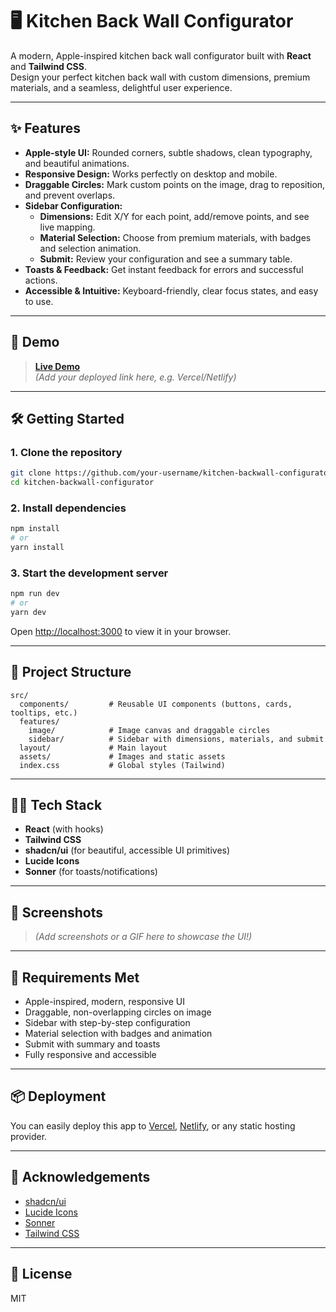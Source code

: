 # 🖥️ Kitchen Back Wall Configurator

A modern, Apple-inspired kitchen back wall configurator built with **React** and **Tailwind CSS**.  
Design your perfect kitchen back wall with custom dimensions, premium materials, and a seamless, delightful user experience.

---

## ✨ Features

- **Apple-style UI:** Rounded corners, subtle shadows, clean typography, and beautiful animations.
- **Responsive Design:** Works perfectly on desktop and mobile.
- **Draggable Circles:** Mark custom points on the image, drag to reposition, and prevent overlaps.
- **Sidebar Configuration:**  
  - **Dimensions:** Edit X/Y for each point, add/remove points, and see live mapping.
  - **Material Selection:** Choose from premium materials, with badges and selection animation.
  - **Submit:** Review your configuration and see a summary table.
- **Toasts & Feedback:** Get instant feedback for errors and successful actions.
- **Accessible & Intuitive:** Keyboard-friendly, clear focus states, and easy to use.

----

## 🚀 Demo

> **[Live Demo](#)**  
> _(Add your deployed link here, e.g. Vercel/Netlify)_

---

## 🛠️ Getting Started

### 1. Clone the repository

```bash
git clone https://github.com/your-username/kitchen-backwall-configurator.git
cd kitchen-backwall-configurator
```

### 2. Install dependencies

```bash
npm install
# or
yarn install
```

### 3. Start the development server

```bash
npm run dev
# or
yarn dev
```

Open [http://localhost:3000](http://localhost:3000) to view it in your browser.

---

## 📁 Project Structure

```
src/
  components/         # Reusable UI components (buttons, cards, tooltips, etc.)
  features/
    image/            # Image canvas and draggable circles
    sidebar/          # Sidebar with dimensions, materials, and submit
  layout/             # Main layout
  assets/             # Images and static assets
  index.css           # Global styles (Tailwind)
```

---

## 🧑‍💻 Tech Stack

- **React** (with hooks)
- **Tailwind CSS**
- **shadcn/ui** (for beautiful, accessible UI primitives)
- **Lucide Icons**
- **Sonner** (for toasts/notifications)

---

## 📸 Screenshots

> _(Add screenshots or a GIF here to showcase the UI!)_

---

## 📝 Requirements Met

- Apple-inspired, modern, responsive UI
- Draggable, non-overlapping circles on image
- Sidebar with step-by-step configuration
- Material selection with badges and animation
- Submit with summary and toasts
- Fully responsive and accessible

---

## 📦 Deployment

You can easily deploy this app to [Vercel](https://vercel.com/), [Netlify](https://www.netlify.com/), or any static hosting provider.

---

## 🙏 Acknowledgements

- [shadcn/ui](https://ui.shadcn.com/)
- [Lucide Icons](https://lucide.dev/)
- [Sonner](https://sonner.emilkowal.ski/)
- [Tailwind CSS](https://tailwindcss.com/)

---

## 📃 License

MIT
